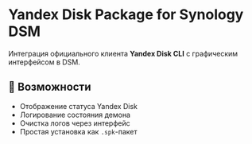 # Yandex Disk Package for Synology DSM

Интеграция официального клиента **Yandex Disk CLI** с графическим интерфейсом в DSM.

## 🔧 Возможности

- Отображение статуса Yandex Disk
- Логирование состояния демона
- Очистка логов через интерфейс
- Простая установка как `.spk`-пакет
